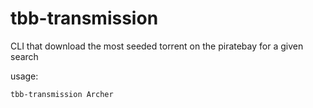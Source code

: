 tbb-transmission
================

CLI that download the most seeded torrent on the piratebay for a given search

usage:

    tbb-transmission Archer
